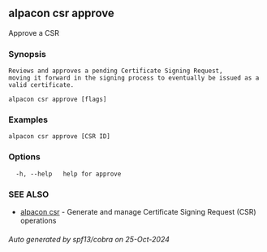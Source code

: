 ## alpacon csr approve

Approve a CSR

### Synopsis


	Reviews and approves a pending Certificate Signing Request, 
	moving it forward in the signing process to eventually be issued as a valid certificate.
	

```
alpacon csr approve [flags]
```

### Examples

```
alpacon csr approve [CSR ID] 
```

### Options

```
  -h, --help   help for approve
```

### SEE ALSO

* [alpacon csr](alpacon_csr.md)	 - Generate and manage Certificate Signing Request (CSR) operations

###### Auto generated by spf13/cobra on 25-Oct-2024
